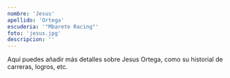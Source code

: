 ```yaml
---
nombre: 'Jesus'
apellido: 'Ortega'
escuderia: '"Mbarete Racing"'
foto: 'jesus.jpg'
descripcion: ''
---
```


Aquí puedes añadir más detalles sobre Jesus Ortega, como su historial de carreras, logros, etc.
